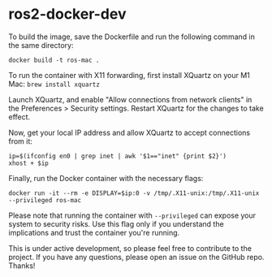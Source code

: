 # ros2-docker-dev

To build the image, save the Dockerfile and run the following command in the same directory:

`docker build -t ros-mac .`

To run the container with X11 forwarding, first install XQuartz on your M1 Mac:
`brew install xquartz`

Launch XQuartz, and enable "Allow connections from network clients" in the Preferences > Security settings. Restart XQuartz for the changes to take effect.

Now, get your local IP address and allow XQuartz to accept connections from it:

```
ip=$(ifconfig en0 | grep inet | awk '$1=="inet" {print $2}')
xhost + $ip
```
Finally, run the Docker container with the necessary flags:
```
docker run -it --rm -e DISPLAY=$ip:0 -v /tmp/.X11-unix:/tmp/.X11-unix --privileged ros-mac
```
Please note that running the container with `--privileged` can expose your system to security risks. Use this flag only if you understand the implications and trust the container you're running.

This is under active development, so please feel free to contribute to the project. If you have any questions, please open an issue on the GitHub repo. Thanks!

